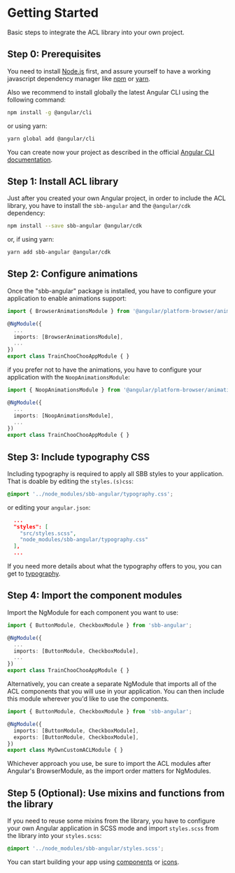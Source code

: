   
# Getting Started

Basic steps to integrate the ACL library into your own project.  

## Step 0: Prerequisites

You need to install [Node.js](https://nodejs.org/it/)  first, and assure yourself to have a working javascript dependency manager like [npm](https://www.npmjs.com/) or [yarn](https://yarnpkg.com/lang/en/).

Also we recommend to install globally the latest Angular CLI using the following command:

```sh
npm install -g @angular/cli
```

or using yarn:

```sh
yarn global add @angular/cli
```

You can create now your project as described in the official [Angular CLI documentation](https://cli.angular.io/).

## Step 1: Install ACL library

Just after you created your own Angular project, in order to include the ACL library, you have to install the ```sbb-angular``` and the ```@angular/cdk``` dependency:

```sh
npm install --save sbb-angular @angular/cdk
```

or, if using yarn:

```sh
yarn add sbb-angular @angular/cdk
```

## Step 2: Configure animations

Once the "sbb-angular" package is installed, you have to configure your application to enable animations support:

```ts
import { BrowserAnimationsModule } from '@angular/platform-browser/animations';

@NgModule({
  ...
  imports: [BrowserAnimationsModule],
  ...
})
export class TrainChooChooAppModule { }
```

if you prefer not to have the animations, you have to configure your application with the ```NoopAnimationsModule```:

```ts
import { NoopAnimationsModule } from '@angular/platform-browser/animations';

@NgModule({
  ...
  imports: [NoopAnimationsModule],
  ...
})
export class TrainChooChooAppModule { }
```

## Step 3: Include typography CSS

Including typography is required to apply all SBB styles to your application. That is doable by editing the ```styles.(s)css```:

```css
@import '../node_modules/sbb-angular/typography.css';
```

or editing your ```angular.json```:

```json
  ...
  "styles": [
    "src/styles.scss",
    "node_modules/sbb-angular/typography.css"
  ],
  ...
```

If you need more details about what the typography offers to you, you can get to [typography](./typography).

## Step 4: Import the component modules

Import the NgModule for each component you want to use:

```ts
import { ButtonModule, CheckboxModule } from 'sbb-angular';

@NgModule({
  ...
  imports: [ButtonModule, CheckboxModule],
  ...
})
export class TrainChooChooAppModule { }
```

Alternatively, you can create a separate NgModule that imports all of the ACL components that you will use in your application. You can then include this module wherever you'd like to use the components.

```ts
import { ButtonModule, CheckboxModule } from 'sbb-angular';

@NgModule({
  imports: [ButtonModule, CheckboxModule],
  exports: [ButtonModule, CheckboxModule],
})
export class MyOwnCustomACLModule { }
```

Whichever approach you use, be sure to import the ACL modules after Angular's BrowserModule, as the import order matters for NgModules.

## Step 5 (Optional): Use mixins and functions from the library

If you need to reuse some mixins from the library, you have to configure your own Angular application in SCSS mode and import ```styles.scss``` from the library into your ```styles.scss```:

```scss
@import '../node_modules/sbb-angular/styles.scss';
```

You can start building your app using [components](./components-list) or [icons](./icons-list).